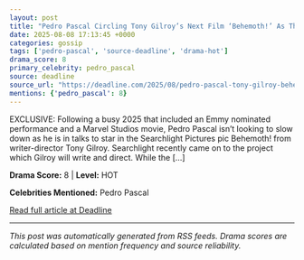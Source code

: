 ```yaml
---
layout: post
title: "Pedro Pascal Circling Tony Gilroy’s Next Film ‘Behemoth!’ As The Project Lands At Searchlight"""
date: 2025-08-08 17:13:45 +0000
categories: gossip
tags: ['pedro-pascal', 'source-deadline', 'drama-hot']
drama_score: 8
primary_celebrity: pedro_pascal
source: deadline
source_url: "https://deadline.com/2025/08/pedro-pascal-tony-gilroy-behemoth-1236482461/"""
mentions: {'pedro_pascal': 8}
---
```


EXCLUSIVE: Following a busy 2025 that included an Emmy nominated performance and a Marvel Studios movie, Pedro Pascal isn’t looking to slow down as he is in talks to star in the Searchlight Pictures pic Behemoth! from writer-director Tony Gilroy. Searchlight recently came on to the project which Gilroy will write and direct. While the […]

**Drama Score:** 8 | **Level:** HOT

**Celebrities Mentioned:** Pedro Pascal

[Read full article at Deadline](https://deadline.com/2025/08/pedro-pascal-tony-gilroy-behemoth-1236482461/)

---
*This post was automatically generated from RSS feeds. Drama scores are calculated based on mention frequency and source reliability.*
